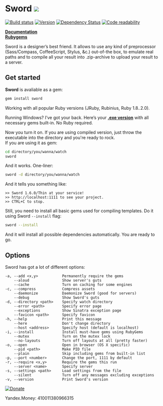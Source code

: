 Sword [![](http://so.mu/icons/sword.png)](http://so.mu/blog/sword)
=====
[![Build status](https://secure.travis-ci.org/somu/sword.png?branch=master)](http://travis-ci.org/somu/sword)
[![Version](https://badge.fury.io/rb/sword.png)](http://rubygems.org/gems/sword)
[![Dependency Status](https://gemnasium.com/somu/sword.png)](https://gemnasium.com/somu/sword)
[![Code readability](https://codeclimate.com/github/somu/sword.png)](https://codeclimate.com/github/somu/sword)

[**Documentation**](http://rubydoc.info/github/somu/sword/master/frames)  
[**Rubygems**](http://rubygems.org/gems/sword)

Sword is a designer’s best friend. It allows to use any kind of preprocessor (Sass/Compass, CoffeeScript, Stylus, &c.)
out-of-the box, to emulate real paths and to compile all your result into .zip-archive to upload your result to a server.

Get started
-----------

**Sword** is avaliable as a gem:

```sh
gem install sword
```

Working with all popular Ruby versions (JRuby, Rubinius, Ruby 1.8..2.0).

Running Windows? I’ve got your back. Here’s your [**.exe version**](https://github.com/somu/sword/blob/master/sword.exe?raw=true)
with all necessary gems built-in.  No Ruby required.

Now you turn it on. If you are using compiled version, just throw the executable into the directory and you're ready to rock.  
If you are using it as gem:

```sh
cd directory/you/wanna/watch
sword
```

And it works. One-liner:

```sh
sword -d directory/you/wanna/watch
```

And it tells you something like:

    >> Sword 1.6.0/Thin at your service!
    >> http://localhost:1111 to see your project.
    >> CTRL+C to stop.

Still, you need to install all basic gems used for compiling templates. Do it using Sword `--install` flag:

```sh
sword --install
```

And it will install all possible dependencies automatically. You are ready to go.

Options
-------

Sword has got a lot of different options:

    -a, --add <x,y>           Permanently require the gems
        --aloud               Show server's guts
        --cache               Turn on caching for some engines
    -c, --compress            Compress assets
        --daemonize           Daemonize Sword (good for servers)
        --debug               Show Sword's guts
    -d, --directory <path>    Specify watch directory
        --error <path>        Specify error page
        --exceptions          Show Sinatra exception page
        --favicon <path>      Specify favicon
    -h, --help                Print this message
        --here                Don't change directory
        --host <address>      Specify host (default is localhost)
    -i, --install             Install must-have gems using RubyGems
        --mutex               Turn on the mutex lock
        --no-layouts          Turn off layouts at all (pretty faster)
    -o, --open                Open in browser (OS X specific)
        --pid <path>          Make PID file
        --plain               Skip including gems from built-in list
    -p, --port <number>       Change the port, 1111 by default
    -r, --require <x,y>       Require the gems this run
        --server <name>       Specify server
    -s, --settings <path>     Load settings from the file
        --silent              Turn off any messages excluding exceptions
    -v, --version             Print Sword's version


[![Donate](https://www.paypalobjects.com/en_GB/i/btn/btn_donate_LG.gif)](https://www.paypal.com/cgi-bin/webscr?cmd=_s-xclick&hosted_button_id=8PCQ52CFPFSKL)

Yandex.Money: 410011380966315
